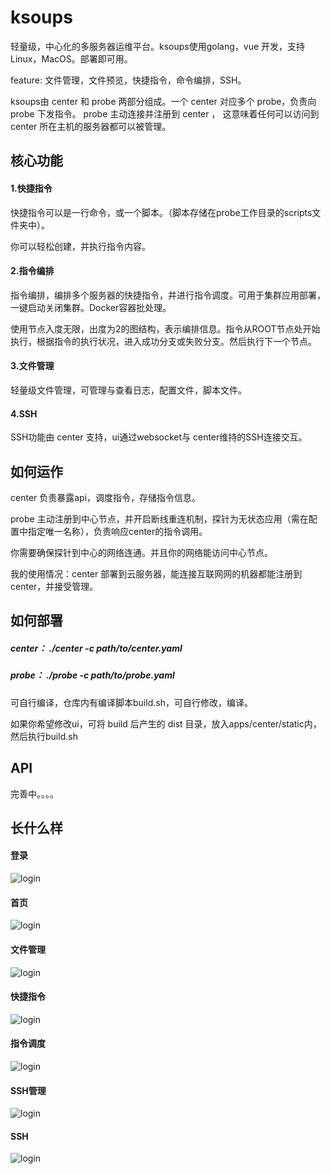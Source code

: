 # ksoups

轻量级，中心化的多服务器运维平台。ksoups使用golang，vue 开发，支持Linux，MacOS。部署即可用。

feature: 文件管理，文件预览，快捷指令，命令编排，SSH。

ksoups由 center 和 probe 两部分组成。一个 center 对应多个 probe，负责向 probe 下发指令。 probe 主动连接并注册到 center ， 这意味着任何可以访问到 center 所在主机的服务器都可以被管理。



## 核心功能

#### 1.快捷指令

快捷指令可以是一行命令，或一个脚本。（脚本存储在probe工作目录的scripts文件夹中）。

你可以轻松创建，并执行指令内容。



#### 2.指令编排

指令编排，编排多个服务器的快捷指令，并进行指令调度。可用于集群应用部署，一键启动关闭集群。Docker容器批处理。

使用节点入度无限，出度为2的图结构，表示编排信息。指令从ROOT节点处开始执行，根据指令的执行状况，进入成功分支或失败分支。然后执行下一个节点。



#### 3.文件管理

轻量级文件管理，可管理与查看日志，配置文件，脚本文件。



#### 4.SSH

SSH功能由 center 支持，ui通过websocket与 center维持的SSH连接交互。



## 如何运作

center 负责暴露api，调度指令，存储指令信息。

probe 主动注册到中心节点，并开启断线重连机制，探针为无状态应用（需在配置中指定唯一名称），负责响应center的指令调用。

你需要确保探针到中心的网络连通。并且你的网络能访问中心节点。

我的使用情况：center 部署到云服务器，能连接互联网网的机器都能注册到center，并接受管理。



## 如何部署

##### center：  ./center -c path/to/center.yaml

##### probe：   ./probe -c path/to/probe.yaml

可自行编译，仓库内有编译脚本build.sh，可自行修改，编译。

如果你希望修改ui，可将 build 后产生的 dist 目录，放入apps/center/static内，然后执行build.sh



## API

完善中。。。。





## 长什么样



#### 登录

![login](imgs/login.png)



#### 首页

![login](imgs/index.png)



#### 文件管理

![login](imgs/file.png)



#### 快捷指令

![login](imgs/shortcut.png)



#### 指令调度

![login](imgs/dispatch.png)



#### SSH管理

![login](imgs/terminal_group.png)



#### SSH

![login](imgs/terminal.png)
